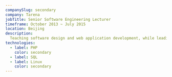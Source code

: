 ```yaml
---
companySlug: secondary
company: Tarena
jobTitle: Senior Software Engineering Lecturer
timeframe: October 2013 ~ July 2015
location: Beijing
description: 
  Teaching software design and web application development, while leading and guiding students in building software applications.
technologies: 
  - label: PHP
    color: secondary
  - label: SQL
  - label: Linux
    color: secondary
---
```



